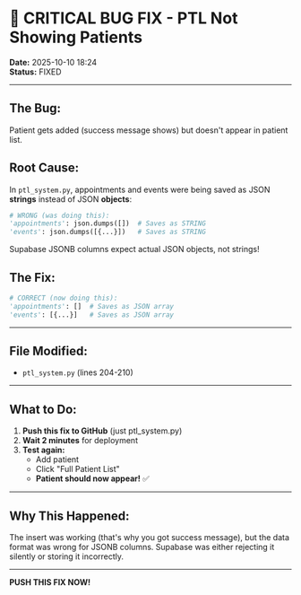 # 🐛 CRITICAL BUG FIX - PTL Not Showing Patients

**Date:** 2025-10-10 18:24  
**Status:** FIXED

---

## The Bug:
Patient gets added (success message shows) but doesn't appear in patient list.

## Root Cause:
In `ptl_system.py`, appointments and events were being saved as JSON **strings** instead of JSON **objects**:

```python
# WRONG (was doing this):
'appointments': json.dumps([])  # Saves as STRING
'events': json.dumps([{...}])   # Saves as STRING
```

Supabase JSONB columns expect actual JSON objects, not strings!

## The Fix:
```python
# CORRECT (now doing this):
'appointments': []  # Saves as JSON array
'events': [{...}]   # Saves as JSON array
```

---

## File Modified:
- `ptl_system.py` (lines 204-210)

---

## What to Do:
1. **Push this fix to GitHub** (just ptl_system.py)
2. **Wait 2 minutes** for deployment
3. **Test again:**
   - Add patient
   - Click "Full Patient List"
   - **Patient should now appear!** ✅

---

## Why This Happened:
The insert was working (that's why you got success message), but the data format was wrong for JSONB columns. Supabase was either rejecting it silently or storing it incorrectly.

---

**PUSH THIS FIX NOW!**
